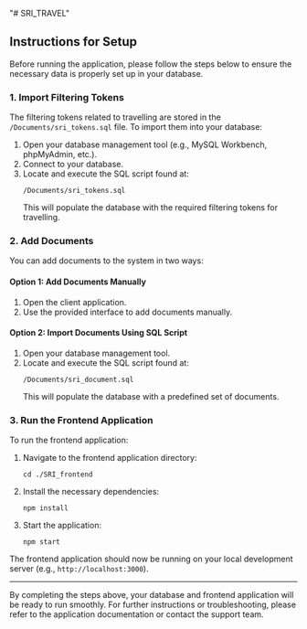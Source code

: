 "# SRI_TRAVEL" 

## Instructions for Setup

Before running the application, please follow the steps below to ensure the necessary data is properly set up in your database.

### 1. Import Filtering Tokens

The filtering tokens related to travelling are stored in the `/Documents/sri_tokens.sql` file. To import them into your database:

1. Open your database management tool (e.g., MySQL Workbench, phpMyAdmin, etc.).
2. Connect to your database.
3. Locate and execute the SQL script found at:
   ```
   /Documents/sri_tokens.sql
   ```
   This will populate the database with the required filtering tokens for travelling.

### 2. Add Documents

You can add documents to the system in two ways:

#### Option 1: Add Documents Manually

1. Open the client application.
2. Use the provided interface to add documents manually.

#### Option 2: Import Documents Using SQL Script

1. Open your database management tool.
2. Locate and execute the SQL script found at:
   ```
   /Documents/sri_document.sql
   ```
   This will populate the database with a predefined set of documents.

### 3. Run the Frontend Application

To run the frontend application:

1. Navigate to the frontend application directory:
   ```
   cd ./SRI_frontend
   ```
2. Install the necessary dependencies:
   ```
   npm install
   ```
3. Start the application:
   ```
   npm start
   ```

The frontend application should now be running on your local development server (e.g., `http://localhost:3000`).

---

By completing the steps above, your database and frontend application will be ready to run smoothly. For further instructions or troubleshooting, please refer to the application documentation or contact the support team.
